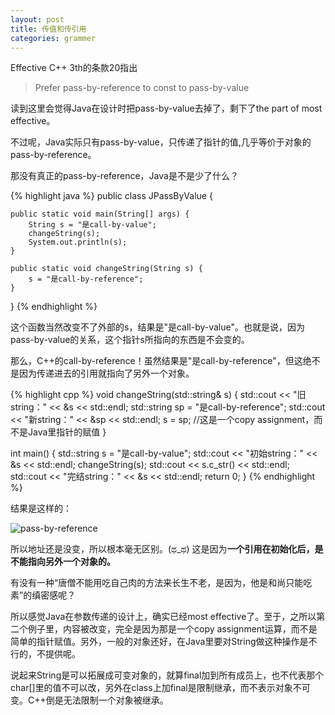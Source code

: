 ```yaml
---
layout: post
title: 传值和传引用
categories: grammer
---
```

Effective C++ 3th的条款20指出

> Prefer pass-by-reference to const to pass-by-value

读到这里会觉得Java在设计时把pass-by-value去掉了，剩下了the part of most effective。

不过呢，Java实际只有pass-by-value，只传递了指针的值,几乎等价于对象的pass-by-reference。

那没有真正的pass-by-reference，Java是不是少了什么？

{% highlight java %}
public class JPassByValue {
	
	public static void main(String[] args) {
		String s = "是call-by-value";
		changeString(s);
		System.out.println(s);
	}

	public static void changeString(String s) {
		s = "是call-by-reference";
	}
}
{% endhighlight %}

这个函数当然改变不了外部的s，结果是"是call-by-value"。也就是说，因为pass-by-value的关系，这个指针s所指向的东西是不会变的。

那么，C++的call-by-reference！虽然结果是"是call-by-reference"，但这绝不是因为传递进去的引用就指向了另外一个对象。

{% highlight cpp %}
void changeString(std::string& s) {
	std::cout << "旧string：" << &s << std::endl;
	std::string sp = "是call-by-reference";
	std::cout << "新string：" << &sp << std::endl;
	s = sp;  //这是一个copy assignment，而不是Java里指针的赋值
}

int main() {
	std::string s = "是call-by-value";
	std::cout << "初始string：" << &s << std::endl;
	changeString(s);
	std::cout << s.c_str() << std::endl;
	std::cout << "完结string：" << &s << std::endl;
	return 0;
}
{% endhighlight %}

结果是这样的：

![pass-by-reference](http://pic.yupoo.com/tan91319/ESp46vmv/medish.jpg)

所以地址还是没变，所以根本毫无区别。(ಥ_ಥ)
这是因为**一个引用在初始化后，是不能指向另外一个对象的。**

有没有一种“唐僧不能用吃自己肉的方法来长生不老，是因为，他是和尚只能吃素”的缜密感呢？

所以感觉Java在参数传递的设计上，确实已经most effective了。至于，之所以第二个例子里，内容被改变，完全是因为那是一个copy assignment运算，而不是简单的指针赋值。另外，一般的对象还好，在Java里要对String做这种操作是不行的，不提供呢。

说起来String是可以拓展成可变对象的，就算final加到所有成员上，也不代表那个char[]里的值不可以改，另外在class上加final是限制继承，而不表示对象不可变。C++倒是无法限制一个对象被继承。